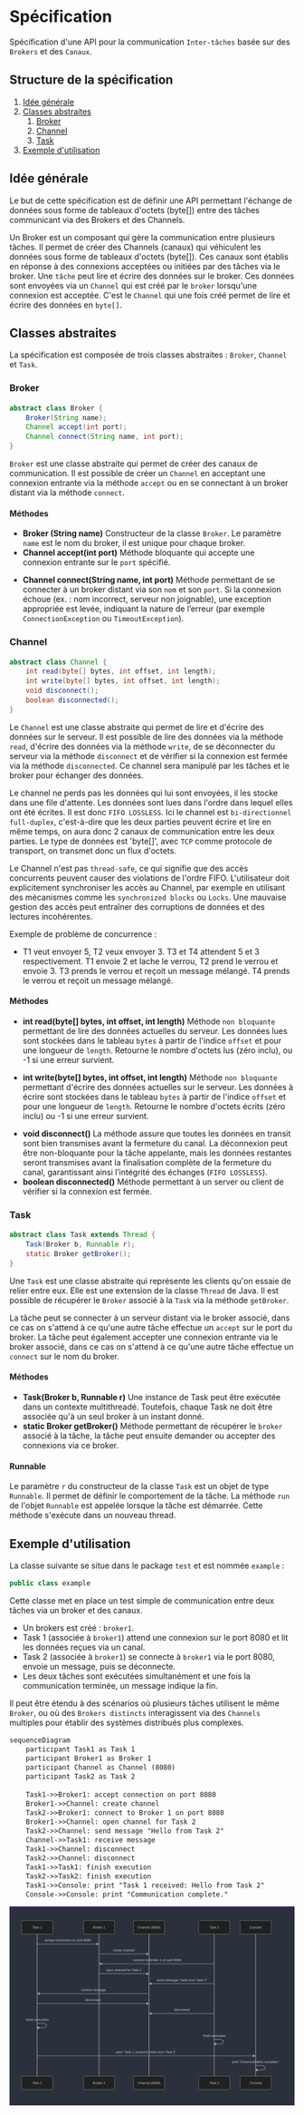 # Spécification

Spécification d'une API pour la communication `Inter-tâches` basée sur des `Brokers` et des `Canaux`.

## Structure de la spécification

1. [Idée générale](#idée-générale)
2. [Classes abstraites](#classes-abstraites)
	1. [Broker](#broker)
	2. [Channel](#channel)
	3. [Task](#task)
3. [Exemple d'utilisation](#exemple-dutilisation)


## Idée générale

Le but de cette spécification est de définir une API permettant l'échange de données sous forme de tableaux d'octets (byte[]) entre des tâches communicant via des Brokers et des Channels.

Un Broker est un composant qui gère la communication entre plusieurs tâches. Il permet de créer des Channels (canaux) qui véhiculent les données sous forme de tableaux d'octets (byte[]). Ces canaux sont établis en réponse à des connexions acceptées ou initiées par des tâches via le broker. Une `tâche` peut lire et écrire des données sur le broker. Ces données sont envoyées via un `Channel` qui est créé par le `broker` lorsqu'une connexion est acceptée. C'est le `Channel` qui une fois créé permet de lire et écrire des données en `byte[]`.

## Classes abstraites

La spécification est composée de trois classes abstraites : `Broker`, `Channel` et `Task`. 

### Broker

```java
abstract class Broker {
	Broker(String name);
	Channel accept(int port);
	Channel connect(String name, int port);
}
```

`Broker` est une classe abstraite qui permet de créer des canaux de communication. Il est possible de créer un `Channel` en acceptant une connexion entrante via la méthode `accept` ou en se connectant à un broker distant via la méthode `connect`.

#### Méthodes
- **Broker (String name)**
Constructeur de la classe `Broker`. Le paramètre `name` est le nom du broker, il est unique pour chaque broker.
- **Channel accept(int port)**
Méthode bloquante qui accepte une connexion entrante sur le `port` spécifié. 

<!-- Si plusieurs connexions sont tentées simultanément, elles sont placées dans une file d'attente FIFO. Un nouvel objet `Channel` est créé et renvoyé une fois la connexion acceptée. -->

<!-- Spécifier taille file, comportement si la file est pleine ... -->

- **Channel connect(String name, int port)**
Méthode permettant de se connecter à un broker distant via son `nom` et son `port`. Si la connexion échoue (ex. : nom incorrect, serveur non joignable), une exception appropriée est levée, indiquant la nature de l’erreur (par exemple `ConnectionException` ou `TimeoutException`).

### Channel
```java
abstract class Channel {
	int read(byte[] bytes, int offset, int length);
	int write(byte[] bytes, int offset, int length);
	void disconnect();
	boolean disconnected();
}
```

Le `Channel` est une classe abstraite qui permet de lire et d'écrire des données sur le serveur. Il est possible de lire des données via la méthode `read`, d'écrire des données via la méthode `write`, de se déconnecter du serveur via la méthode `disconnect` et de vérifier si la connexion est fermée via la méthode `disconnected`. Ce channel sera manipulé par les tâches et le broker pour échanger des données.

Le channel ne perds pas les données qui lui sont envoyées, il les stocke dans une file d'attente. Les données sont lues dans l'ordre dans lequel elles ont été écrites. Il est donc `FIFO LOSSLESS`. Ici le channel est `bi-directionnel full-duplex`, c'est-à-dire que les deux parties peuvent écrire et lire en même temps, on aura donc 2 canaux de communication entre les deux parties. Le type de données est 'byte[]', avec `TCP` comme protocole de transport, on transmet donc un flux d'octets.

Le Channel n'est pas `thread-safe`, ce qui signifie que des accès concurrents peuvent causer des violations de l'ordre FIFO. L'utilisateur doit explicitement synchroniser les accès au Channel, par exemple en utilisant des mécanismes comme les `synchronized blocks` ou `Locks`. Une mauvaise gestion des accès peut entraîner des corruptions de données et des lectures incohérentes.

Exemple de problème de concurrence :
- T1 veut envoyer 5, T2 veux envoyer 3. T3 et T4 attendent 5 et 3 respectivement. T1 envoie 2 et lache le verrou, T2 prend le verrou et envoie 3. T3 prends le verrou et reçoit un message mélangé. T4 prends le verrou et reçoit un message mélangé.

#### Méthodes
- **int read(byte[] bytes, int offset, int length)**
Méthode `non bloquante` permettant de lire des données actuelles du serveur. Les données lues sont stockées dans le tableau `bytes` à partir de l'indice `offset` et pour une longueur de `length`. Retourne le nombre d'octets lus (zéro inclu), ou -1 si une erreur survient.

<!-- TODO : Spécifier les erreurs possibles -->

- **int write(byte[] bytes, int offset, int length)**
Méthode `non bloquante` permettant d'écrire des données actuelles sur le serveur. Les données à écrire sont stockées dans le tableau `bytes` à partir de l'indice `offset` et pour une longueur de `length`. Retourne le nombre d'octets écrits (zéro inclu) ou -1 si une erreur survient.

<!-- TODO : Spécifier les erreurs possibles -->

- **void disconnect()**
La méthode assure que toutes les données en transit sont bien transmises avant la fermeture du canal. La déconnexion peut être non-bloquante pour la tâche appelante, mais les données restantes seront transmises avant la finalisation complète de la fermeture du canal, garantissant ainsi l’intégrité des échanges (`FIFO LOSSLESS`).
- **boolean disconnected()**
Méthode permettant à un server ou client de vérifier si la connexion est fermée.

### Task
```java
abstract class Task extends Thread {
	Task(Broker b, Runnable r);
	static Broker getBroker();
}
```

Une `Task` est une classe abstraite qui représente les clients qu'on essaie de relier entre eux. Elle est une extension de la classe `Thread` de Java. Il est possible de récupérer le `Broker` associé à la `Task` via la méthode `getBroker`.

La tâche peut se connecter à un serveur distant via le broker associé, dans ce cas on s'attend à ce qu'une autre tâche effectue un `accept` sur le port du broker. La tâche peut également accepter une connexion entrante via le broker associé, dans ce cas on s'attend à ce qu'une autre tâche effectue un `connect` sur le nom du broker.

#### Méthodes
- **Task(Broker b, Runnable r)**
Une instance de Task peut être exécutée dans un contexte multithreadé. Toutefois, chaque Task ne doit être associée qu'à un seul broker à un instant donné.
- **static Broker getBroker()**
Méthode permettant de récupérer le `broker` associé à la tâche, la tâche peut ensuite demander ou accepter des connexions via ce broker.

#### Runnable

Le paramètre `r` du constructeur de la classe `Task` est un objet de type `Runnable`. Il permet de définir le comportement de la tâche. La méthode `run` de l'objet `Runnable` est appelée lorsque la tâche est démarrée. Cette méthode s'exécute dans un nouveau thread.

## Exemple d'utilisation

La classe suivante se situe dans le package `test` et est nommée `example` :

```java
public class example
```

Cette classe met en place un test simple de communication entre deux tâches via un broker et des canaux. 
- Un brokers est créé : `broker1`.
- Task 1 (associée à `broker1`) attend une connexion sur le port 8080 et lit les données reçues via un canal.
- Task 2 (associée à `broker1`) se connecte à `broker1` via le port 8080, envoie un message, puis se déconnecte.
- Les deux tâches sont exécutées simultanément et une fois la communication terminée, un message indique la fin.
 
Il peut être étendu à des scénarios où plusieurs tâches utilisent le même `Broker`, ou où des `Brokers distincts` interagissent via des `Channels` multiples pour établir des systèmes distribués plus complexes.

```mermaid
sequenceDiagram
    participant Task1 as Task 1
    participant Broker1 as Broker 1
    participant Channel as Channel (8080)
    participant Task2 as Task 2

    Task1->>Broker1: accept connection on port 8080
    Broker1->>Channel: create channel
    Task2->>Broker1: connect to Broker 1 on port 8080
    Broker1->>Channel: open channel for Task 2
    Task2->>Channel: send message "Hello from Task 2"
    Channel->>Task1: receive message
    Task1->>Channel: disconnect
    Task2->>Channel: disconnect
    Task1->>Task1: finish execution
    Task2->>Task2: finish execution
    Task1->>Console: print "Task 1 received: Hello from Task 2"
    Console->>Console: print "Communication complete."
```

![Image diagramme mermaid](diagrammeMermaid.png)